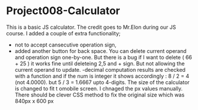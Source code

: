 # Project008-Calculator
This is a basic JS calculator. The credit goes to Mr.Elon during our JS course. I added a couple of extra functionality;
 - not to accept cansecutive operation sign,
 - added another button for back space. You can delete current operand and operation sign one-by-one. But there is a bug if I want to delete ( 66 + 25 ) it works fine until deleteing 2,5 and + sign. But not allowing the current operand to update.
 -decimal computation results are checked with a function and if the num is integer it shows accordingly : 8 / 2 = 4 (not 4.0000). but 5 / 3 = 1.6667 upto 4-digits.
 The size of the calculator is changed to fit t omobile screen. I chnaged the px values manually. There should be clever CSS method to fix the original size which was 840px x 600 px
